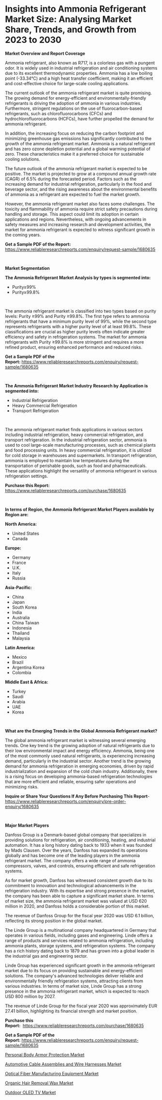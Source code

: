 <p><h1>Insights into Ammonia Refrigerant Market Size: Analysing Market Share, Trends, and Growth from 2023 to 2030</h1></p><p><strong>Market Overview and Report Coverage</strong></p>
<p><p>Ammonia refrigerant, also known as R717, is a colorless gas with a pungent odor. It is widely used in industrial refrigeration and air conditioning systems due to its excellent thermodynamic properties. Ammonia has a low boiling point (-33.34°C) and a high heat transfer coefficient, making it an efficient and cost-effective choice for large-scale cooling applications.</p><p>The current outlook of the ammonia refrigerant market is quite promising. The growing demand for energy-efficient and environmentally-friendly refrigerants is driving the adoption of ammonia in various industries. Furthermore, stringent regulations on the use of fluorocarbon-based refrigerants, such as chlorofluorocarbons (CFCs) and hydrochlorofluorocarbons (HCFCs), have further propelled the demand for ammonia refrigerant.</p><p>In addition, the increasing focus on reducing the carbon footprint and minimizing greenhouse gas emissions has significantly contributed to the growth of the ammonia refrigerant market. Ammonia is a natural refrigerant and has zero ozone depletion potential and a global warming potential of zero. These characteristics make it a preferred choice for sustainable cooling solutions.</p><p>The future outlook of the ammonia refrigerant market is expected to be positive. The market is projected to grow at a compound annual growth rate (CAGR) of 6.5% during the forecasted period. Factors such as the increasing demand for industrial refrigeration, particularly in the food and beverage sector, and the rising awareness about the environmental benefits of ammonia as a refrigerant are expected to fuel the market growth.</p><p>However, the ammonia refrigerant market also faces some challenges. The toxicity and flammability of ammonia require strict safety precautions during handling and storage. This aspect could limit its adoption in certain applications and regions. Nevertheless, with ongoing advancements in safety measures and increasing research and development activities, the market for ammonia refrigerant is expected to witness significant growth in the coming years.</p></p>
<p><strong>Get a Sample PDF of the Report:</strong> <a href="https://www.reliableresearchreports.com/enquiry/request-sample/1680635">https://www.reliableresearchreports.com/enquiry/request-sample/1680635</a></p>
<p>&nbsp;</p>
<p><strong>Market Segmentation</strong></p>
<p><strong>The Ammonia Refrigerant Market Analysis by types is segmented into:</strong></p>
<p><ul><li>Purity≥99%</li><li>Purity≥99.8%</li></ul></p>
<p>&nbsp;</p>
<p><p>The ammonia refrigerant market is classified into two types based on purity levels: Purity ≥99% and Purity ≥99.8%. The first type refers to ammonia refrigerants that have a minimum purity level of 99%, while the second type represents refrigerants with a higher purity level of at least 99.8%. These classifications are crucial as higher purity levels often indicate greater efficiency and safety in refrigeration systems. The market for ammonia refrigerants with Purity ≥99.8% is more stringent and requires a more refined product, ensuring enhanced performance and reduced risks.</p></p>
<p><strong>Get a Sample PDF of the Report:</strong>&nbsp;<a href="https://www.reliableresearchreports.com/enquiry/request-sample/1680635">https://www.reliableresearchreports.com/enquiry/request-sample/1680635</a></p>
<p>&nbsp;</p>
<p><strong>The Ammonia Refrigerant Market Industry Research by Application is segmented into:</strong></p>
<p><ul><li>Industrial Refrigeration</li><li>Heavy Commercial Refrigeration</li><li>Transport Refrigeration</li></ul></p>
<p>&nbsp;</p>
<p><p>The ammonia refrigerant market finds applications in various sectors including industrial refrigeration, heavy commercial refrigeration, and transport refrigeration. In the industrial refrigeration sector, ammonia is used to cool large-scale manufacturing processes, such as chemical plants and food processing units. In heavy commercial refrigeration, it is utilized for cold storage in warehouses and supermarkets. In transport refrigeration, ammonia is employed to maintain low temperatures during the transportation of perishable goods, such as food and pharmaceuticals. These applications highlight the versatility of ammonia refrigerant in various refrigeration settings.</p></p>
<p><strong>Purchase this Report:</strong>&nbsp; <a href="https://www.reliableresearchreports.com/purchase/1680635">https://www.reliableresearchreports.com/purchase/1680635</a></p>
<p>&nbsp;</p>
<p><strong>In terms of Region, the Ammonia Refrigerant Market Players available by Region are:</strong></p>
<p>
    <p> <strong> North America: </strong>
        <ul>
            <li>United States</li>
            <li>Canada</li>
        </ul>
        </p> 
    <p> <strong> Europe: </strong>
        <ul>
            <li>Germany</li>
            <li>France</li>
            <li>U.K.</li>
            <li>Italy</li>
            <li>Russia</li>
        </ul>
        </p> 
    <p> <strong> Asia-Pacific: </strong>
        <ul>
            <li>China</li>
            <li>Japan</li>
            <li>South Korea</li>
            <li>India</li>
            <li>Australia</li>
            <li>China Taiwan</li>
            <li>Indonesia</li>
            <li>Thailand</li>
            <li>Malaysia</li>
        </ul>
        </p> 
    <p> <strong> Latin America: </strong>
        <ul>
            <li>Mexico</li>
            <li>Brazil</li>
            <li>Argentina Korea</li>
            <li>Colombia</li>
        </ul>
        </p> 
    <p> <strong> Middle East & Africa: </strong>
        <ul>
            <li>Turkey</li>
            <li>Saudi</li>
            <li>Arabia</li>
            <li>UAE</li>
            <li>Korea</li>
        </ul>
    </p>
    </p>
<p>&nbsp;</p>
<p><strong>What are the Emerging Trends in the Global Ammonia Refrigerant market?</strong></p>
<p><p>The global ammonia refrigerant market is witnessing several emerging trends. One key trend is the growing adoption of natural refrigerants due to their low environmental impact and energy efficiency. Ammonia, being one of the most commonly used natural refrigerants, is experiencing increasing demand, particularly in the industrial sector. Another trend is the growing demand for ammonia refrigeration in emerging economies, driven by rapid industrialization and expansion of the cold chain industry. Additionally, there is a rising focus on developing ammonia-based refrigeration technologies that are more efficient and reliable, ensuring safer operations and minimizing risks.</p></p>
<p><strong>Inquire or Share Your Questions If Any Before Purchasing This Report</strong>- <a href="https://www.reliableresearchreports.com/enquiry/pre-order-enquiry/1680635">https://www.reliableresearchreports.com/enquiry/pre-order-enquiry/1680635</a></p>
<p>&nbsp;</p>
<p><strong>Major Market Players</strong></p>
<p><p>Danfoss Group is a Denmark-based global company that specializes in providing solutions for refrigeration, air conditioning, heating, and industrial automation. It has a long history dating back to 1933 when it was founded by Mads Clausen. Over the years, Danfoss has expanded its operations globally and has become one of the leading players in the ammonia refrigerant market. The company offers a wide range of ammonia compressors, valves, and controls, ensuring efficient and safe refrigeration systems. </p><p>As for market growth, Danfoss has witnessed consistent growth due to its commitment to innovation and technological advancements in the refrigeration industry. With its expertise and strong presence in the market, the company has been able to capture a significant market share. In terms of market size, the ammonia refrigerant market was valued at USD 620 million in 2020, and Danfoss holds a considerable portion of this market.</p><p>The revenue of Danfoss Group for the fiscal year 2020 was USD 6.1 billion, reflecting its strong position in the global market.</p><p>The Linde Group is a multinational company headquartered in Germany that operates in various fields, including gases and engineering. Linde offers a range of products and services related to ammonia refrigeration, including ammonia plants, storage systems, and refrigeration systems. The company has a rich history dating back to 1879 and has grown into a global leader in the industrial gas and engineering sector.</p><p>Linde Group has experienced significant growth in the ammonia refrigerant market due to its focus on providing sustainable and energy-efficient solutions. The company's advanced technologies deliver reliable and environmentally friendly refrigeration systems, attracting clients from various industries. In terms of market size, Linde Group has a strong presence in the ammonia refrigerant market, which is expected to reach USD 800 million by 2027.</p><p>The revenue of Linde Group for the fiscal year 2020 was approximately EUR 27.41 billion, highlighting its financial strength and market position.</p></p>
<p><strong>Purchase this Report:</strong>&nbsp;&nbsp;<a href="https://www.reliableresearchreports.com/purchase/1680635">https://www.reliableresearchreports.com/purchase/1680635</a></p>
<p></p>
<p><strong>Get a Sample PDF of the Report:</strong>&nbsp;<a href="https://www.reliableresearchreports.com/enquiry/request-sample/1680635">https://www.reliableresearchreports.com/enquiry/request-sample/1680635</a></p>
<p><p><a href="https://www.linkedin.com/pulse/personal-body-armor-protection-market-challenges-opportunities/">Personal Body Armor Protection Market</a></p><p><a href="https://www.linkedin.com/pulse/automotive-cable-assemblies-wire-harnesses-market-research/">Automotive Cable Assemblies and Wire Harnesses Market</a></p><p><a href="https://www.linkedin.com/pulse/optical-fiber-manufacturing-equipment-market-insights/">Optical Fiber Manufacturing Equipment Market</a></p><p><a href="https://medium.com/@graycehuels/organic-hair-removal-wax-market-size-growth-forecast-2023-2030-24fd6d0b3557">Organic Hair Removal Wax Market</a></p><p><a href="https://medium.com/@cullenblick/outdoor-oled-tv-market-size-growth-forecast-2023-2030-1138fd037540">Outdoor OLED TV Market</a></p></p>